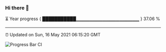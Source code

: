 ### Hi there 👋

⏳ Year progress { ███████████▁▁▁▁▁▁▁▁▁▁▁▁▁▁▁▁▁▁▁ } 37.06 %

---

⏰ Updated on Sun, 16 May 2021 06:15:20 GMT

![Progress Bar CI](https://github.com/liununu/liununu/workflows/Progress%20Bar%20CI/badge.svg)
